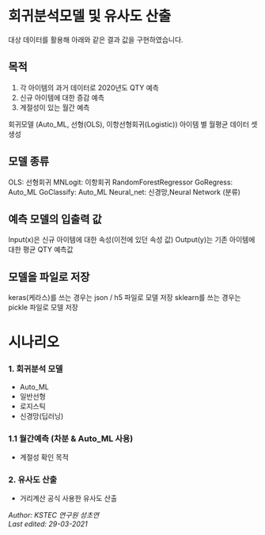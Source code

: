 # 회귀분석모델 및 유사도 산출

대상 데이터를 활용해 아래와 같은 결과 값을 구현하였습니다.

## 목적
1. 각 아이템의 과거 데이터로 2020년도 QTY 예측
2. 신규 아이템에 대한 증감 예측
3. 계절성이 있는 월간 예측

회귀모델 (Auto_ML, 선형(OLS), 이항선형회귀(Logistic))
아이템 별 월평균 데이터 셋 생성

## 모델 종류

OLS: 선형회귀
MNLogit: 이항회귀
RandomForestRegressor
GoRegress: Auto_ML
GoClassify: Auto_ML
Neural_net: 신경망,Neural Network (분류)

## 예측 모델의 입출력 값
Input(x)은 신규 아이템에 대한 속성(이전에 있던 속성 값)
Output(y)는 기존 아이템에 대한 평균 QTY 예측값

## 모델을 파일로 저장
keras(케라스)를 쓰는 경우는 json / h5 파일로 모델 저장
sklearn를 쓰는 경우는 pickle 파일로 모델 저장

# 시나리오

### 1. 회귀분석 모델
- Auto_ML
- 일반선형
- 로지스틱
- 신경망(딥러닝)

### 1.1 월간예측 (차분 & Auto_ML 사용)
- 계절성 확인 목적

### 2. 유사도 산출
- 거리계산 공식 사용한 유사도 산출 


*Author: KSTEC 연구원 성초연*   
*Last edited: 29-03-2021*
